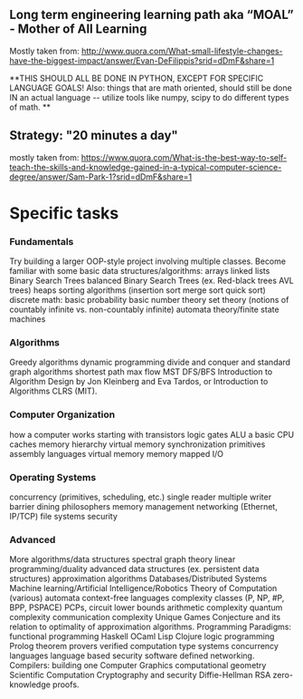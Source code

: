 ## Long term engineering learning path aka “MOAL” - Mother of All Learning

Mostly taken from: http://www.quora.com/What-small-lifestyle-changes-have-the-biggest-impact/answer/Evan-DeFilippis?srid=dDmF&share=1

**THIS SHOULD ALL BE DONE IN PYTHON, EXCEPT FOR SPECIFIC LANGUAGE GOALS!
Also: things that are math oriented, should still be done IN an actual language -- utilize tools like numpy, scipy to do different types of math.
**

## Strategy: "20 minutes a day"
mostly taken from: https://www.quora.com/What-is-the-best-way-to-self-teach-the-skills-and-knowledge-gained-in-a-typical-computer-science-degree/answer/Sam-Park-1?srid=dDmF&share=1

# Specific tasks

### Fundamentals

Try building a larger OOP-style project involving multiple classes.
Become familiar with some basic data structures/algorithms:
 arrays
 linked lists
 Binary Search Trees
 balanced Binary Search Trees 
(ex. Red-black trees
AVL trees)
heaps
sorting algorithms
(insertion sort
merge sort
quick sort)
discrete math: 
basic probability
basic number theory
set theory (notions of countably infinite vs. non-countably infinite)
automata theory/finite state machines

### Algorithms

Greedy algorithms
dynamic programming
 divide and conquer
 and standard graph algorithms 
shortest path
max flow
 MST
DFS/BFS
Introduction to Algorithm Design by Jon Kleinberg and Eva Tardos, or Introduction to Algorithms CLRS (MIT).

### Computer Organization

how a computer works
starting with transistors
 logic gates
 ALU
 a basic CPU
 caches
memory hierarchy
virtual memory
synchronization primitives
 assembly languages
virtual memory
memory mapped I/O

### Operating Systems

concurrency (primitives, scheduling, etc.)
single reader multiple writer
 barrier
dining philosophers
memory management
networking (Ethernet, IP/TCP)
file systems
security

### Advanced

More algorithms/data structures
spectral graph theory
 linear programming/duality
advanced data structures (ex. persistent data structures)
 approximation algorithms
Databases/Distributed Systems
Machine learning/Artificial Intelligence/Robotics
Theory of Computation
(various) automata
context-free languages
complexity classes (P, NP, #P, BPP, PSPACE)
PCPs,
circuit lower bounds
arithmetic complexity
quantum complexity
communication complexity
Unique Games Conjecture and its relation to optimality of approximation algorithms.
Programming Paradigms:
 functional programming
Haskell
OCaml
Lisp
Clojure
logic programming
Prolog
theorem provers
verified computation
type systems
concurrency languages
language based security
software defined networking.
Compilers:
building one
Computer Graphics
computational geometry
Scientific Computation
Cryptography and security
Diffie-Hellman
RSA
zero-knowledge proofs.

